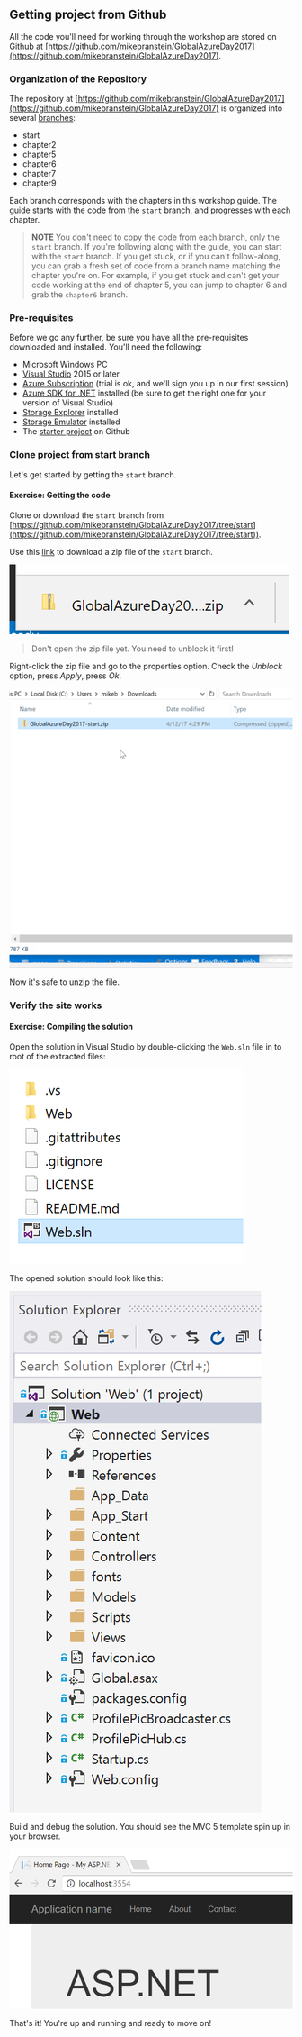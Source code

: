 ## Getting project from Github

All the code you'll need for working through the workshop are stored on Github at [https://github.com/mikebranstein/GlobalAzureDay2017](https://github.com/mikebranstein/GlobalAzureDay2017).

### Organization of the Repository

The repository at [https://github.com/mikebranstein/GlobalAzureDay2017](https://github.com/mikebranstein/GlobalAzureDay2017) is organized into several [branches](https://github.com/mikebranstein/GlobalAzureDay2017/branches/all):

* start
* chapter2
* chapter5
* chapter6
* chapter7
* chapter9

Each branch corresponds with the chapters in this workshop guide. The guide starts with the code from the `start` branch, and progresses with each chapter. 

> **NOTE** You don't need to copy the code from each branch, only the `start` branch. If you're following along with the guide, you can start with the `start` branch. If you get stuck, or if you can't follow-along, you can grab a fresh set of code from a branch name matching the chapter you're on. For example, if you get stuck and can't get your code working at the end of chapter 5, you can jump to chapter 6 and grab the `chapter6` branch.

### Pre-requisites

Before we go any further, be sure you have all the pre-requisites downloaded and installed. You'll need the following:

* Microsoft Windows PC
* [Visual Studio](https://www.visualstudio.com) 2015 or later
* [Azure Subscription](https://azure.microsoft.com) (trial is ok, and we'll sign you up in our first session)
* [Azure SDK for .NET](https://azure.microsoft.com/en-us/downloads/) installed (be sure to get the right one for your version of Visual Studio)
* [Storage Explorer](http://storageexplorer.com/) installed
* [Storage Emulator](https://go.microsoft.com/fwlink/?LinkId=717179&clcid=0x409) installed
* The [starter project](https://github.com/mikebranstein/GlobalAzureDay2017/tree/start) on Github

### Clone project from start branch

Let's get started by getting the `start` branch.

<h4 class="exercise-start">
    <b>Exercise</b>: Getting the code
</h4>

Clone or download the `start` branch from [https://github.com/mikebranstein/GlobalAzureDay2017/tree/start](https://github.com/mikebranstein/GlobalAzureDay2017/tree/start)).

Use this [link](https://github.com/mikebranstein/GlobalAzureDay2017/archive/start.zip) to download a zip file of the `start` branch.

![image](images/chapter1/downloaded-zip.png)

> Don't open the zip file yet. You need to unblock it first!

Right-click the zip file and go to the properties option. Check the *Unblock* option, press *Apply*, press *Ok*.

![image](images/chapter1/unblock.gif)

Now it's safe to unzip the file. 

<div class="exercise-end"></div>

### Verify the site works

<h4 class="exercise-start">
    <b>Exercise</b>: Compiling the solution
</h4>

Open the solution in Visual Studio by double-clicking the `Web.sln` file in to root of the extracted files:

![image](images/chapter1/solution-file.png)

The opened solution should look like this:

![image](images/chapter1/opened-solution.png)

Build and debug the solution. You should see the MVC 5 template spin up in your browser.

![image](images/chapter1/site.png)

<div class="exercise-end"></div>

That's it! You're up and running and ready to move on!